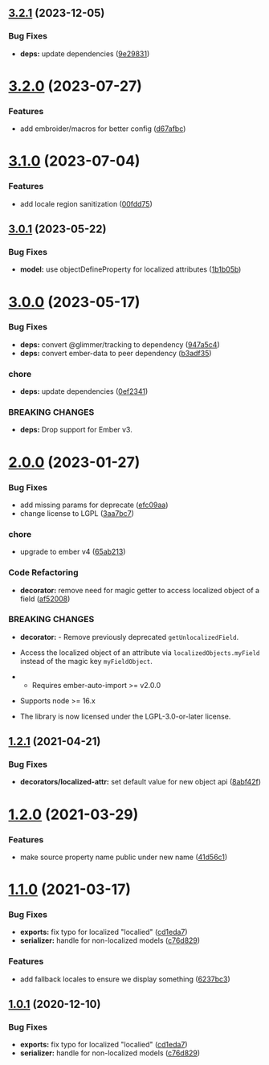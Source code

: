 ## [3.2.1](https://github.com/projectcaluma/ember-localized-model/compare/v3.2.0...v3.2.1) (2023-12-05)


### Bug Fixes

* **deps:** update dependencies ([9e29831](https://github.com/projectcaluma/ember-localized-model/commit/9e298315e7d6071ea1ead9cd2b6f03bbb2d437c9))

# [3.2.0](https://github.com/projectcaluma/ember-localized-model/compare/v3.1.0...v3.2.0) (2023-07-27)


### Features

* add embroider/macros for better config ([d67afbc](https://github.com/projectcaluma/ember-localized-model/commit/d67afbcb52ae5b87dcec699d1b47d78908bf7532))

# [3.1.0](https://github.com/projectcaluma/ember-localized-model/compare/v3.0.1...v3.1.0) (2023-07-04)


### Features

* add locale region sanitization ([00fdd75](https://github.com/projectcaluma/ember-localized-model/commit/00fdd7558dc090f2f24f24148c4a813182909a81))

## [3.0.1](https://github.com/projectcaluma/ember-localized-model/compare/v3.0.0...v3.0.1) (2023-05-22)


### Bug Fixes

* **model:** use objectDefineProperty for localized attributes ([1b1b05b](https://github.com/projectcaluma/ember-localized-model/commit/1b1b05b150e175befda6942dfea8b12a974e7252))

# [3.0.0](https://github.com/projectcaluma/ember-localized-model/compare/v2.0.0...v3.0.0) (2023-05-17)


### Bug Fixes

* **deps:** convert @glimmer/tracking to dependency ([947a5c4](https://github.com/projectcaluma/ember-localized-model/commit/947a5c4f80096e6b8391c24d822523eb568c1350))
* **deps:** convert ember-data to peer dependency ([b3adf35](https://github.com/projectcaluma/ember-localized-model/commit/b3adf353dfb53886598ac8db998a55dbe49b63c4))


### chore

* **deps:** update dependencies ([0ef2341](https://github.com/projectcaluma/ember-localized-model/commit/0ef2341e9008041ae2e4f477d35455350dff1e40))


### BREAKING CHANGES

* **deps:** Drop support for Ember v3.

# [2.0.0](https://github.com/projectcaluma/ember-localized-model/compare/v1.2.1...v2.0.0) (2023-01-27)


### Bug Fixes

* add missing params for deprecate ([efc09aa](https://github.com/projectcaluma/ember-localized-model/commit/efc09aa9e8748b297d0c4b41426995d01bad6831))
* change license to LGPL ([3aa7bc7](https://github.com/projectcaluma/ember-localized-model/commit/3aa7bc74547e0e9f910c7f9f0a96093a4bcee47e))


### chore

* upgrade to ember v4 ([65ab213](https://github.com/projectcaluma/ember-localized-model/commit/65ab2130dc9b02d197737daa80e83c197fa5e9d2))


### Code Refactoring

* **decorator:** remove need for magic getter to access localized object of a field ([af52008](https://github.com/projectcaluma/ember-localized-model/commit/af520080663d38c349bc232ccbf73d4e32d94055))


### BREAKING CHANGES

* **decorator:** - Remove previously deprecated `getUnlocalizedField`.
- Access the localized object of an attribute via `localizedObjects.myField` instead of the magic key `myFieldObject`.
* - Requires ember-auto-import >= v2.0.0
- Supports node >= 16.x
* The library is now licensed under the LGPL-3.0-or-later license.

## [1.2.1](https://github.com/projectcaluma/ember-localized-model/compare/v1.2.0...v1.2.1) (2021-04-21)

### Bug Fixes

- **decorators/localized-attr:** set default value for new object api ([8abf42f](https://github.com/projectcaluma/ember-localized-model/commit/8abf42f2b3bb30d55da6b35d1e41c676e152fbc3))

# [1.2.0](https://github.com/projectcaluma/ember-localized-model/compare/v1.1.0...v1.2.0) (2021-03-29)

### Features

- make source property name public under new name ([41d56c1](https://github.com/projectcaluma/ember-localized-model/commit/41d56c1e8fab000b6cbc313891d0c666482403cf))

# [1.1.0](https://github.com/projectcaluma/ember-localized-model/compare/v1.0.0...v1.1.0) (2021-03-17)

### Bug Fixes

- **exports:** fix typo for localized "localied" ([cd1eda7](https://github.com/projectcaluma/ember-localized-model/commit/cd1eda7a78cd221f89afb0c9a232d15941be39cd))
- **serializer:** handle for non-localized models ([c76d829](https://github.com/projectcaluma/ember-localized-model/commit/c76d82989e967deb4acdccaaa2d1a88e86af1a06))

### Features

- add fallback locales to ensure we display something ([6237bc3](https://github.com/projectcaluma/ember-localized-model/commit/6237bc3d170099b54be5d4399e591c395c7e3627))

## [1.0.1](https://github.com/projectcaluma/ember-localized-model/compare/v1.0.0...v1.0.1) (2020-12-10)

### Bug Fixes

- **exports:** fix typo for localized "localied" ([cd1eda7](https://github.com/projectcaluma/ember-localized-model/commit/cd1eda7a78cd221f89afb0c9a232d15941be39cd))
- **serializer:** handle for non-localized models ([c76d829](https://github.com/projectcaluma/ember-localized-model/commit/c76d82989e967deb4acdccaaa2d1a88e86af1a06))
